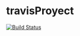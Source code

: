 # travisProyect
[![Build Status](https://travis-ci.org/sachone/travisProyect.svg)](https://travis-ci.org/sachone/travisProyect)
